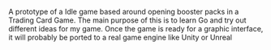 A prototype of a Idle game based around opening booster packs in a Trading Card Game. The main purpose of this is to learn Go and try out different ideas for my game. Once the game is ready for a graphic interface, it will probably be ported to a real game engine like Unity or Unreal
